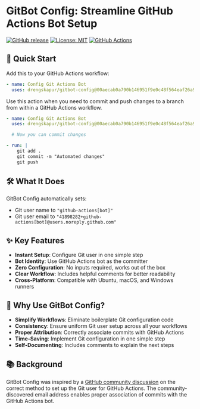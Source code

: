 # GitBot Config: Streamline GitHub Actions Bot Setup

[![GitHub release](https://img.shields.io/github/release/drengskapur/gitbot-config.svg)](https://github.com/drengskapur/gitbot-config/releases)
[![License: MIT](https://img.shields.io/badge/License-MIT-yellow.svg)](https://opensource.org/licenses/MIT)
[![GitHub Actions](https://img.shields.io/badge/GitHub%20Actions-Compatible-brightgreen)](https://github.com/features/actions)

## 🚀 Quick Start

Add this to your GitHub Actions workflow:

```yaml
- name: Config Git Actions Bot
  uses: drengskapur/gitbot-config@00aecab0a790b146951f9e0c48f564eaf26a9df6 # v1.1.2
```

Use this action when you need to commit and push changes to a branch from within a GitHub Actions workflow.

```yaml
- name: Config Git Actions Bot
  uses: drengskapur/gitbot-config@00aecab0a790b146951f9e0c48f564eaf26a9df6 # v1.1.2

  # Now you can commit changes

- run: |
    git add .
    git commit -m "Automated changes"
    git push
```

## 🛠 What It Does

GitBot Config automatically sets:

- Git user name to `"github-actions[bot]"`
- Git user email to `"41898282+github-actions[bot]@users.noreply.github.com"`

## ✨ Key Features

- **Instant Setup**: Configure Git user in one simple step
- **Bot Identity**: Use GitHub Actions bot as the committer
- **Zero Configuration**: No inputs required, works out of the box
- **Clear Workflow**: Includes helpful comments for better readability
- **Cross-Platform**: Compatible with Ubuntu, macOS, and Windows runners

## 🌟 Why Use GitBot Config?

- **Simplify Workflows**: Eliminate boilerplate Git configuration code
- **Consistency**: Ensure uniform Git user setup across all your workflows
- **Proper Attribution**: Correctly associate commits with GitHub Actions
- **Time-Saving**: Implement Git configuration in one simple step
- **Self-Documenting**: Includes comments to explain the next steps

## 📚 Background

GitBot Config was inspired by a [GitHub community discussion](https://github.com/orgs/community/discussions/26560) on the correct method to set up the Git user for GitHub Actions. The community-discovered email address enables proper association of commits with the GitHub Actions bot.
